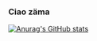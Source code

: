 ### Ciao zäma

[![Anurag's GitHub stats](https://github-readme-stats.vercel.app/api?username=pizzi-cato)](https://github.com/anuraghazra/github-readme-stats)
